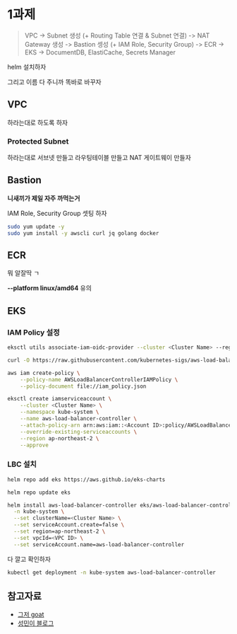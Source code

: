 # 1과제

> VPC -> Subnet 생성 (+ Routing Table 연결 & Subnet 연결) -> NAT Gateway 생성 -> Bastion 셍성 (+ IAM Role, Security Group) -> ECR -> EKS -> DocumentDB, ElastiCache, Secrets Manager

helm 설치하자

그리고 이름 다 주니까 똑바로 바꾸자

## VPC

하라는대로 하도록 하자

### Protected Subnet

하라는대로 서브넷 만들고 라우팅테이블 만들고 NAT 게이트웨이 만들자

## Bastion

**니새끼가 제일 자주 까먹는거**

IAM Role, Security Group 셋팅 하자

```bash
sudo yum update -y
sudo yum install -y awscli curl jq golang docker
```

## ECR

뭐 알잘딱 ㄱ

**--platform linux/amd64** 유의

## EKS

### IAM Policy 설정

```bash
eksctl utils associate-iam-oidc-provider --cluster <Cluster Name> --region ap-northeast-2 --approve
```

```bash
curl -O https://raw.githubusercontent.com/kubernetes-sigs/aws-load-balancer-controller/v2.5.4/docs/install/iam_policy.json
```

```bash
aws iam create-policy \
    --policy-name AWSLoadBalancerControllerIAMPolicy \
    --policy-document file://iam_policy.json
```

```bash
eksctl create iamserviceaccount \
    --cluster <Cluster Name> \
    --namespace kube-system \
    --name aws-load-balancer-controller \
    --attach-policy-arn arn:aws:iam::<Account ID>:policy/AWSLoadBalancerControllerIAMPolicy \
    --override-existing-serviceaccounts \
    --region ap-northeast-2 \
    --approve
```

### LBC 설치

```bash
helm repo add eks https://aws.github.io/eks-charts
```

```bash
helm repo update eks
```

```bash
helm install aws-load-balancer-controller eks/aws-load-balancer-controller \
  -n kube-system \
  --set clusterName=<Cluster Name> \
  --set serviceAccount.create=false \
  --set region=ap-northeast-2 \
  --set vpcId=<VPC ID> \
  --set serviceAccount.name=aws-load-balancer-controller
```

다 깔고 확인하자

```bash
kubectl get deployment -n kube-system aws-load-balancer-controller
```

## 참고자료

- [그저 goat](https://theblackskirts.notion.site/1-ce89d70048064a1f9f60c8b53a21a5bb?pvs=4)
- [성민이 블로그](https://blog.isamin.kr/takanashi-hoshino/)

